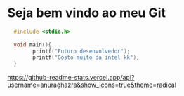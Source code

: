 # Seja bem vindo ao meu Git
```C
  #include <stdio.h>
  
  void main(){
        printf("Futuro desenvolvedor");
        printf("Gosto muito da intel kk");
  }
```
https://github-readme-stats.vercel.app/api?username=anuraghazra&show_icons=true&theme=radical

